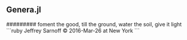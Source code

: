 ## Genera.jl
<div style="text-color:green;">
######### foment the good, till the ground, water the soil, give it light
</div>
```ruby
                                                       Jeffrey Sarnoff © 2016-Mar-26 at New York
```
